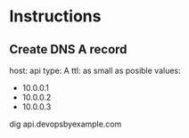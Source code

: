 # Instructions

## Create DNS A record

host: api
type: A
ttl: as small as posible
values:
- 10.0.0.1
- 10.0.0.2
- 10.0.0.3

dig api.devopsbyexample.com